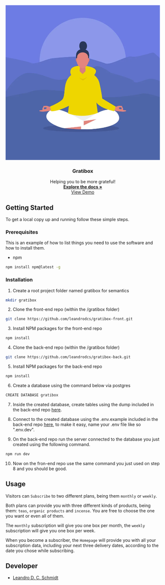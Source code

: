 <!-- PROJECT LOGO -->
<br />
<p align="center">
  <a href="https://github.com/arsentieva/campy-frontend">
    <img src="https://github.com/driven-exercises/Projeto-GratiBox/blob/a09f21f55810dd55c09230dd88ed027151e81043/image05.webp" alt="Logo" width="auto" height="auto">
  </a>

  <h3 align="center">Gratibox</h3>

  <p align="center">
    Helping you to be more grateful!
    <br />
    <a href="https://github.com/leandrodcs/gratibox-front"><strong>Explore the docs »</strong></a>
    <br />
    <a href="https://gratibox-front.vercel.app/">View Demo</a>
    <br />
  </p>
</p>

<!-- GETTING STARTED -->
## Getting Started

To get a local copy up and running follow these simple steps.

### Prerequisites

This is an example of how to list things you need to use the software and how to install them.
* npm
```sh
npm install npm@latest -g
```

### Installation

1. Create a root project folder named gratibox for semantics
```sh
mkdir gratibox
```
2. Clone the front-end repo (within the /gratibox folder)
```sh
git clone https://github.com/leandrodcs/gratibox-front.git
```
3. Install NPM packages for the front-end repo
```sh
npm install
```
4. Clone the back-end repo (within the /gratibox folder)
```sh
git clone https://github.com/leandrodcs/gratibox-back.git
```
5. Install NPM packages for the back-end repo
```sh
npm install
```
6. Create a database using the command below via postgres
```sh
CREATE DATABASE gratibox
```
7. Inside the created database, create tables using the dump included in the back-end repo <a href="https://github.com/leandrodcs/gratibox-back/blob/main/dump.sql">here</a>.

8. Connect to the created database using the .env.example included in the back-end repo <a href="https://github.com/leandrodcs/gratibox-back/blob/main/.env.example">here</a>, to make it easy, name your .env file like so ".env.dev".
9. On the back-end repo run the server connected to the database you just created using the following command.
```sh
npm run dev
```
10. Now on the fron-end repo use the same command you just used on step 8 and you should be good.

<!-- USAGE EXAMPLES -->
## Usage

Visitors can `Subscribe` to two different plans, being them `monthly` or `weekly`.

Both plans can provide you with three different kinds of products, being them: `teas`, `organic products` and `incense`. You are free to choose the one you want or even all of them.

The `monthly` subscription will give you one box per month, the `weekly` subscription will give you one box per week.

When you become a subscriber, the `Homepage` will provide you with all your subscription data, including your next three delivery dates, according to the date you chose while subscribing.

<!-- Developer -->
## Developer

* [Leandro D. C. Schmidt ](https://github.com/leandrodcs)